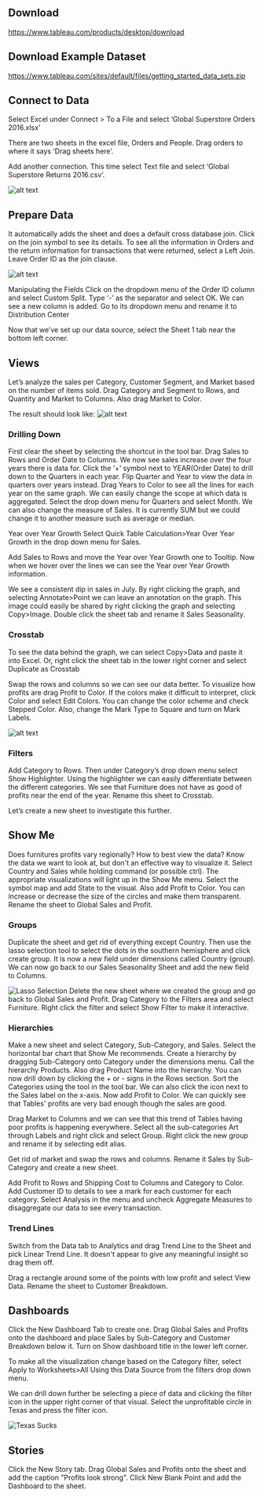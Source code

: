## Download 
https://www.tableau.com/products/desktop/download

## Download Example Dataset
https://www.tableau.com/sites/default/files/getting_started_data_sets.zip

## Connect to Data
Select Excel under Connect > To a File and select ‘Global Superstore Orders 2016.xlsx’

There are two sheets in the excel file, Orders and People. Drag orders to where it says ‘Drag sheets here’.

Add another connection. This time select Text file and select ‘Global Superstore Returns 2016.csv’.

![alt text](images/1AddConnection.png)

## Prepare Data
It automatically adds the sheet and does a default cross database join. Click on the join symbol to see its details. To see all the information in Orders and the return information for transactions that were returned, select a Left Join. Leave Order ID as the join clause.

![alt text](images/2LeftJoin.png)

Manipulating the Fields
Click on the dropdown menu of the Order ID column and select Custom Split.
Type ‘-’ as the separator and select OK. We can see a new column is added. Go to its dropdown menu and rename it to Distribution Center

Now that we’ve set up our data source, select the Sheet 1 tab near the bottom left corner.

## Views
Let’s analyze the sales per Category, Customer Segment, and Market based on the number of items sold.
Drag Category and Segment to Rows, and Quantity and Market to Columns. Also drag Market to Color.

The result should look like:
![alt text](images/3MarketSales.png)

### Drilling Down
First clear the sheet by selecting the shortcut in the tool bar.
Drag Sales to Rows and Order Date to Columns. We now see sales increase over the four years there is data for. 
Click the ‘+’ symbol next to YEAR(Order Date) to drill down to the Quarters in each year. Flip Quarter and Year to view the data in quarters over years instead.
Drag Years to Color to see all the lines for each year on the same graph.
We can easily change the scope at which data is aggregated. Select the drop down menu for Quarters and select Month.
We can also change the measure of Sales. It is currently SUM but we could change it to another measure such as average or median.

Year over Year Growth
Select Quick Table Calculation>Year Over Year Growth in the drop down menu for Sales.

Add Sales to Rows and move the Year over Year Growth one to Tooltip. Now when we hover over the lines we can see the Year over Year Growth information.

We see a consistent dip in sales in July. By right clicking the graph, and selecting Annotate>Point we can leave an annotation on the graph. This image could easily be shared by right clicking the graph and selecting Copy>Image.
Double click the sheet tab and rename it Sales Seasonality.

### Crosstab
To see the data behind the graph, we can select Copy>Data and paste it into Excel. Or, right click the sheet tab in the lower right corner and select Duplicate as Crosstab

Swap the rows and columns so we can see our data better.
To visualize how profits are drag Profit to Color. If the colors make it difficult to interpret, click Color and select Edit Colors. You can change the color scheme and check Stepped Color. Also, change the Mark Type to Square and turn on Mark Labels.

![alt text](images/4ProfitsColors.png)

### Filters
Add Category to Rows. Then under Category’s drop down menu select Show Highlighter. Using the highlighter we can easily differentiate between the different categories. We see that Furniture does not have as good of profits near the end of the year. Rename this sheet to Crosstab.

Let’s create a new sheet to investigate this further.

## Show Me
Does furnitures profits vary regionally? How to best view the data?
Know the data we want to look at, but don't an effective way to visualize it.
Select Country and Sales while holding command (or possible ctrl). The appropriate visualizations will light up in the Show Me menu. Select the symbol map and add State to the visual. Also add Profit to Color. You can increase or decrease the size of the circles and make them transparent. Rename the sheet to Global Sales and Profit.

### Groups
Duplicate the sheet and get rid of everything except Country. Then use the lasso selection tool to select the dots in the southern hemisphere and click create group. It is now a new field under dimensions called Country (group). We can now go back to our Sales Seasonality Sheet and add the new field to Columns.

![Lasso Selection](images/5LassoSelection.png)
Delete the new sheet where we created the group and go back to Global Sales and Profit. Drag Category to the Filters area and select Furniture. Right click the filter and select Show Filter to make it interactive. 

### Hierarchies
Make a new sheet and select Category, Sub-Category, and Sales. Select the horizontal bar chart that Show Me recommends.
Create a hierarchy by dragging Sub-Category onto Category under the dimensions menu. Call the hierarchy Products. Also drag Product Name into the hierarchy. You can now drill down by clicking the + or - signs in the Rows section. Sort the Categories using the tool in the tool bar. We can also click the icon next to the Sales label on the x-axis. Now add Profit to Color. We can quickly see that Tables' profits are very bad enough though the sales are good.

Drag Market to Columns and we can see that this trend of Tables having poor profits is happening everywhere.
Select all the sub-categories Art through Labels and right click and select Group. Right click the new group and rename it by selecting edit alias.

Get rid of market and swap the rows and columns. Rename it Sales by Sub-Category and create a new sheet.

Add Profit to Rows and Shipping Cost to Columns and Category to Color. Add Customer ID to details to see a mark for each customer for each category. Select Analysis in the menu and uncheck Aggregate Measures to disaggregate our data to see every transaction.

### Trend Lines
Switch from the Data tab to Analytics and drag Trend Line to the Sheet and pick Linear Trend Line. It doesn't appear to give any meaningful insight so drag them off.

Drag a rectangle around some of the points with low profit and select View Data.
Rename the sheet to Customer Breakdown.

## Dashboards
Click the New Dashboard Tab to create one.
Drag Global Sales and Profits onto the dashboard and place Sales by Sub-Category and Customer Breakdown below it.
Turn on Show dashboard title in the lower left corner.

To make all the visualization change based on the Category filter, select Apply to Worksheets>All Using this Data Source from the filters drop down menu.

We can drill down further be selecting a piece of data and clicking the filter icon in the upper right corner of that visual. Select the unprofitable circle in Texas and press the filter icon.

![Texas Sucks](images/7TexasFilter.png)

## Stories
Click the New Story tab. Drag Global Sales and Profits onto the sheet and add the caption "Profits look strong".
Click New Blank Point and add the Dashboard to the sheet.





